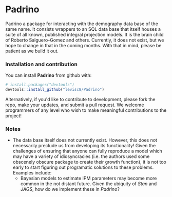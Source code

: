 
<!-- README.md is generated from README.Rmd. Please edit that file -->
Padrino
=======

Padrino a package for interacting with the demography data base of the same name. It consists wrappers to an SQL data base that itself houses a suite of all known, published integral projection models. It is the brain child of Roberto Salguero-Gomez and others. Currently, it does not exist, but we hope to change in that in the coming months. With that in mind, please be patient as we build it out.

### Installation and contribution

You can install **Padrino** from github with:

``` r
# install.packages("devtools")
devtools::install_github("levisc8/Padrino")
```

Alternatively, if you'd like to contribute to development, please fork the repo, make your updates, and submit a pull request. We welcome programmers of any level who wish to make meaningful contributions to the project!

### Notes

-   The data base itself does not currently exist. However, this does not necessarily preclude us from developing its functionality! Given the challenges of ensuring that anyone can fully reproduce a model which may have a variety of idiosyncracies (i.e. the authors used some obscenely obscure package to create their growth function), it is not too early to start figuring out programatic solutions to these problems. Examples include:
    -   Bayesian models to estimate IPM parameters may become more common in the not distant future. Given the ubiquity of *Stan* and *JAGS*, how do we implement these in *Padrino*?
